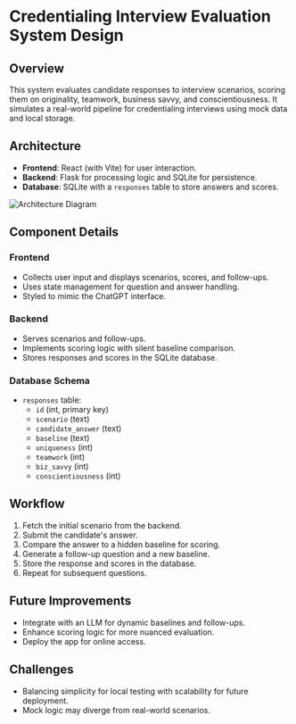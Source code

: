 
# Credentialing Interview Evaluation System Design

## Overview
This system evaluates candidate responses to interview scenarios, scoring them on originality, teamwork, business savvy, and conscientiousness. It simulates a real-world pipeline for credentialing interviews using mock data and local storage.

## Architecture
- **Frontend**: React (with Vite) for user interaction.
- **Backend**: Flask for processing logic and SQLite for persistence.
- **Database**: SQLite with a `responses` table to store answers and scores.

![Architecture Diagram](./architecture-diagram.png) <!-- Add a diagram here later -->

## Component Details
### Frontend
- Collects user input and displays scenarios, scores, and follow-ups.
- Uses state management for question and answer handling.
- Styled to mimic the ChatGPT interface.

### Backend
- Serves scenarios and follow-ups.
- Implements scoring logic with silent baseline comparison.
- Stores responses and scores in the SQLite database.

### Database Schema
- `responses` table:
  - `id` (int, primary key)
  - `scenario` (text)
  - `candidate_answer` (text)
  - `baseline` (text)
  - `uniqueness` (int)
  - `teamwork` (int)
  - `biz_savvy` (int)
  - `conscientiousness` (int)

## Workflow
1. Fetch the initial scenario from the backend.
2. Submit the candidate's answer.
3. Compare the answer to a hidden baseline for scoring.
4. Generate a follow-up question and a new baseline.
5. Store the response and scores in the database.
6. Repeat for subsequent questions.

## Future Improvements
- Integrate with an LLM for dynamic baselines and follow-ups.
- Enhance scoring logic for more nuanced evaluation.
- Deploy the app for online access.

## Challenges
- Balancing simplicity for local testing with scalability for future deployment.
- Mock logic may diverge from real-world scenarios.

